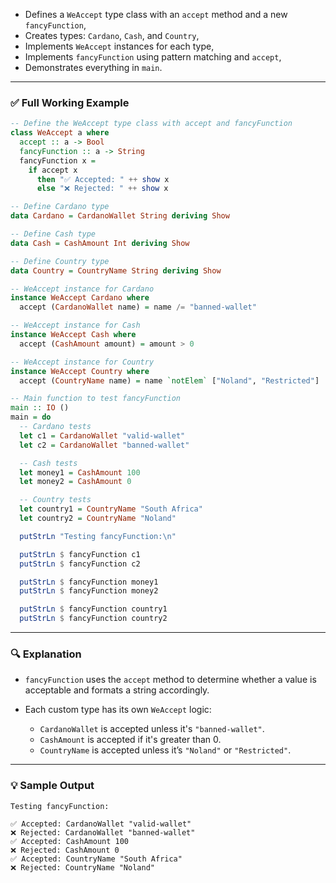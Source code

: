 

* Defines a `WeAccept` type class with an `accept` method and a new `fancyFunction`,
* Creates types: `Cardano`, `Cash`, and `Country`,
* Implements `WeAccept` instances for each type,
* Implements `fancyFunction` using pattern matching and `accept`,
* Demonstrates everything in `main`.

---

### ✅ Full Working Example

```haskell
-- Define the WeAccept type class with accept and fancyFunction
class WeAccept a where
  accept :: a -> Bool
  fancyFunction :: a -> String
  fancyFunction x =
    if accept x
      then "✅ Accepted: " ++ show x
      else "❌ Rejected: " ++ show x

-- Define Cardano type
data Cardano = CardanoWallet String deriving Show

-- Define Cash type
data Cash = CashAmount Int deriving Show

-- Define Country type
data Country = CountryName String deriving Show

-- WeAccept instance for Cardano
instance WeAccept Cardano where
  accept (CardanoWallet name) = name /= "banned-wallet"

-- WeAccept instance for Cash
instance WeAccept Cash where
  accept (CashAmount amount) = amount > 0

-- WeAccept instance for Country
instance WeAccept Country where
  accept (CountryName name) = name `notElem` ["Noland", "Restricted"]

-- Main function to test fancyFunction
main :: IO ()
main = do
  -- Cardano tests
  let c1 = CardanoWallet "valid-wallet"
  let c2 = CardanoWallet "banned-wallet"

  -- Cash tests
  let money1 = CashAmount 100
  let money2 = CashAmount 0

  -- Country tests
  let country1 = CountryName "South Africa"
  let country2 = CountryName "Noland"

  putStrLn "Testing fancyFunction:\n"

  putStrLn $ fancyFunction c1
  putStrLn $ fancyFunction c2

  putStrLn $ fancyFunction money1
  putStrLn $ fancyFunction money2

  putStrLn $ fancyFunction country1
  putStrLn $ fancyFunction country2
```

---

### 🔍 Explanation

* `fancyFunction` uses the `accept` method to determine whether a value is acceptable and formats a string accordingly.
* Each custom type has its own `WeAccept` logic:

  * `CardanoWallet` is accepted unless it's `"banned-wallet"`.
  * `CashAmount` is accepted if it's greater than 0.
  * `CountryName` is accepted unless it’s `"Noland"` or `"Restricted"`.

---

### 💡 Sample Output

```
Testing fancyFunction:

✅ Accepted: CardanoWallet "valid-wallet"
❌ Rejected: CardanoWallet "banned-wallet"
✅ Accepted: CashAmount 100
❌ Rejected: CashAmount 0
✅ Accepted: CountryName "South Africa"
❌ Rejected: CountryName "Noland"
```

